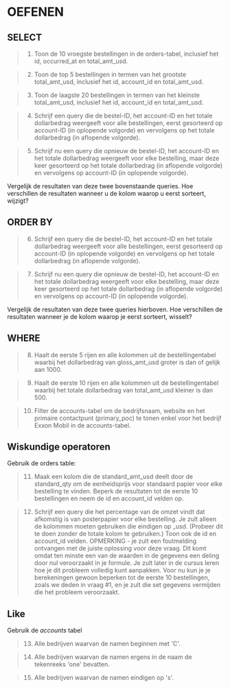 # OEFENEN

## SELECT

> 1. Toon de 10 vroegste bestellingen in de orders-tabel, inclusief het id, occurred_at en total_amt_usd.

> 2. Toon de top 5 bestellingen in termen van het grootste total_amt_usd, inclusief het id, account_id en total_amt_usd.

> 3. Toon de laagste 20 bestellingen in termen van het kleinste total_amt_usd, inclusief het id, account_id en total_amt_usd.

> 4. Schrijf een query die de bestel-ID, het account-ID en het totale dollarbedrag weergeeft voor alle bestellingen, eerst gesorteerd op account-ID (in oplopende volgorde) en vervolgens op het totale dollarbedrag (in aflopende volgorde).

> 5. Schrijf nu een query die opnieuw de bestel-ID, het account-ID en het totale dollarbedrag weergeeft voor elke bestelling, maar deze keer gesorteerd op het totale dollarbedrag (in aflopende volgorde) en vervolgens op account-ID (in oplopende volgorde).

Vergelijk de resultaten van deze twee bovenstaande queries. Hoe verschillen de resultaten wanneer u de kolom waarop u eerst sorteert, wijzigt?

## ORDER BY

> 6. Schrijf een query die de bestel-ID, het account-ID en het totale dollarbedrag weergeeft voor alle bestellingen, eerst gesorteerd op account-ID (in oplopende volgorde) en vervolgens op het totale dollarbedrag (in aflopende volgorde).

> 7. Schrijf nu een query die opnieuw de bestel-ID, het account-ID en het totale dollarbedrag weergeeft voor elke bestelling, maar deze keer gesorteerd op het totale dollarbedrag (in aflopende volgorde) en vervolgens op account-ID (in oplopende volgorde).

Vergelijk de resultaten van deze twee queries hierboven. Hoe verschillen de resultaten wanneer je de kolom waarop je eerst sorteert, wisselt?

## WHERE

> 8. Haalt de eerste 5 rijen en alle kolommen uit de bestellingentabel waarbij het dollarbedrag van gloss_amt_usd groter is dan of gelijk aan 1000.

> 9. Haalt de eerste 10 rijen en alle kolommen uit de bestellingentabel waarbij het totale dollarbedrag van total_amt_usd kleiner is dan 500.

> 10. Filter de accounts-tabel om de bedrijfsnaam, website en het primaire contactpunt (primary_poc) te tonen enkel voor het bedrijf Exxon Mobil in de accounts-tabel.

## Wiskundige operatoren

Gebruik de orders table:

> 11. Maak een kolom die de standard_amt_usd deelt door de standard_qty om de eenheidsprijs voor standaard papier voor elke bestelling te vinden. Beperk de resultaten tot de eerste 10 bestellingen en neem de id en account_id velden op.

> 12. Schrijf een query die het percentage van de omzet vindt dat afkomstig is van posterpapier voor elke bestelling. Je zult alleen de kolommen moeten gebruiken die eindigen op \_usd. (Probeer dit te doen zonder de totale kolom te gebruiken.) Toon ook de id en account_id velden. OPMERKING - je zult een foutmelding ontvangen met de juiste oplossing voor deze vraag. Dit komt omdat ten minste een van de waarden in de gegevens een deling door nul veroorzaakt in je formule. Je zult later in de cursus leren hoe je dit probleem volledig kunt aanpakken. Voor nu kun je je berekeningen gewoon beperken tot de eerste 10 bestellingen, zoals we deden in vraag #1, en je zult die set gegevens vermijden die het probleem veroorzaakt.

## Like

Gebruik de _accounts_ tabel

> 13. Alle bedrijven waarvan de namen beginnen met 'C'.

> 14. Alle bedrijven waarvan de namen ergens in de naam de tekenreeks 'one' bevatten.

> 15. Alle bedrijven waarvan de namen eindigen op 's'.


